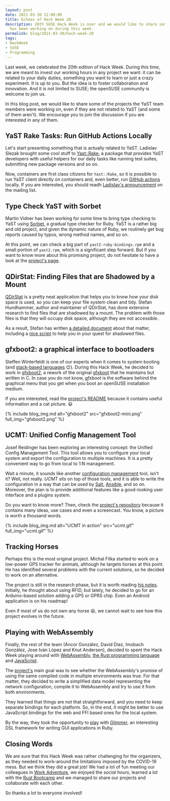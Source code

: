 ```yaml
---
layout: post
date: 2021-03-30 12:00:00
title: Echoes of Hack Week 20
description: 20th SUSE Hack Week is over and we would like to share some of the projects our team
  has been working on during this week.
permalink: blog/2021-03-30/hack-week-20
tags:
- HackWeek
- SUSE
- Programming
---
```


Last week, we celebrated the 20th edition of Hack Week. During this time, we are meant to invest our
working hours in any project we want: it can be related to your daily duties, something you want to
learn or just a crazy experiment. It is up to you. But the idea is to foster collaboration and
innovation. And it is not limited to SUSE; the openSUSE community is welcome to join us.

In this blog post, we would like to share some of the projects the YaST team members were working
on, even if they are not related to YaST (and some of them aren't). We encourage you to join the
discussion if you are interested in any of them.

## YaST Rake Tasks: Run GitHub Actions Locally

Let's start presenting something that is actually related to YaST. Ladislav Slezak brought some cool
stuff to [Yast::Rake][yast-rake], a package that provides YaST developers with useful helpers for
our daily tasks like running test suites, submitting new package versions and so on.

Now, containers are first class citizens for `Yast::Rake`, so it is possible to run YaST client
directly on containers and, even better, run [GitHub actions][github-actions] locally. If you are
interested, you should readh [Ladislav's announcement][yast-rake-announcement] on the mailing list.

[yast-rake]: https://github.com/yast/yast-rake/ "Yast::Rake"
[yast-rake-announcement]: https://lists.opensuse.org/archives/list/yast-devel@lists.opensuse.org/thread/UI5Q7STQ5DTUVT34JEL647ZPQP2H6UOK/
                          "Yast::Rake Changes Announcement"
[github-actions]: https://github.com/features/actions "GitHub Actions"

## Type Check YaST with Sorbet

Martin Vidner has been working for some time to bring type checking to YaST using [Sorbet][sorbet],
a gradual type checker for Ruby. YaST is a rather big and old project, and given the dynamic nature
of Ruby, we routinely get bug reports caused by typos, wrong method names, and so on.

At this point, we can check a big part of `yast2-ruby-bindings.rpm` and a small portion of
`yast2.rpm`, which is a significant step forward. But if you want to know more about this promising
project, do not hesitate to have a look at the [project's page][sorbet-yast].

[sorbet]: https://sorbet.org/ "Sorbet"
[sorbet-yast]: https://hackweek.suse.com/20/projects/type-check-yast-with-sorbet "Type Check YaST with Sorbet"

## QDirStat: Finding Files that are Shadowed by a Mount

[QDirStat][qdirstat] is a pretty neat application that helps you to know how your disk space is
used, so you can keep your file system clean and tidy. Stefan Hundhammer, author and maintainer of
QDirStat, has done extensive research to find files that are shadowed by a mount. The problem with
those files is that they will occupy disk space, although they are not accessible.

As a result, Stefan has written [a detailed document][shadowed-doc] about that matter, including a
[nice script][shadowed-script] to help you in your quest for shadowed files.

[QDirStat]: https://github.com/shundhammer/qdirstat "QDirStat Repository"
[shadowed-doc]: https://github.com/shundhammer/qdirstat/blob/master/doc/Shadowed-by-Mount.md
"Shadowed by Mount"
[shadowed-script]: https://github.com/shundhammer/qdirstat/blob/2e78d47b10cf2157217bb015f63284de3c915a53/scripts/shadowed/unshadow-mount-points
"Script to Find Shadowed Files"

## gfxboot2: a graphical interface to bootloaders

Steffen Winterfeldt is one of our experts when it comes to system booting (and [stack-based
languages][stack] :wink:). During this Hack Week, he decided to work in [gfxboot2][gfxboot2], a
rework of the original [gfxboot](https://github.com/openSUSE/gfxboot) that he maintains but written
in C. In case you do not know, *gfxboot* is the software behind the graphical menu that you get when
you boot an openSUSE installation medium.

If you are interested, read the [project's README][gfxboot2-readme] because it contains useful
information and a cat picture. :smiley:

{% include blog_img.md alt="gfxboot2" src="gfxboot2-mini.png" full_img="gfxboot2.png" %}

[gfxboot2]: https://github.com/wfeldt/gfxboot2
[gfxboot]: https://github.com/openSUSE/gfxboot
[stack]: https://en.wikipedia.org/wiki/Stack-oriented_programming
[gfxboot2-readme]: https://github.com/wfeldt/gfxboot2/blob/main/README.adoc

## UCMT: Unified Config Management Tool

Josef Reidinger has been exploring an interesting concept: the Unified Config Management Tool. This
tool allows you to configure your local system and export the configuration to multiple machines. It
is a pretty convenient way to go from local to 1:N management.

Wait a minute, it sounds like another [configuration management][scm] tool, isn't it? Well, not
really. *UCMT* sits on top of those tools, and it is able to write the configuration in a way that
can be used by [Salt][salt], [Ansible][ansible], and so on. Moreover, the plan is to provide
additional features like a good-looking user interface and a plugins system.

Do you want to know more? Then, check the [project's repository][ucmt] because it contains many
ideas, use cases and even a screencast. You know, a picture is worth a thousand words.

{% include blog_img.md alt="UCMT in action" src="ucmt.gif" full_img="ucmt.gif" %}

[scm]: https://en.wikipedia.org/wiki/Software_configuration_management "Software Configuration Management"
[ucmt]: https://github.com/jreidinger/ucmt "UCMT Repository"
[salt]: https://saltproject.io/ "Salt Project"
[ansible]: https://www.ansible.com/ "Ansible"

## Tracking Horses

Perhaps this is the most original project. Michal Filka started to work on a low-power GPS tracker
for animals, although he targets horses at this point. He has identified several problems with
the current solutions, so he decided to work on an alternative.

The project is still in the research phase, but it is worth reading [his notes][horses-tracker].
Initially, he thought about using RFID, but lately, he decided to go for an Arduino-based solution
adding a GPS or GPRS chip. Even an Android application is on his roadmap!

Even if most of us do not own any horse :smiley:, we cannot wait to see how this project evolves in
the future.

[horses-tracker]: https://github.com/mchf/slides/blob/master/public/animal-tracked.md
                  "Animals GPS tracker notes"

## Playing with WebAssembly

Finally, the rest of the team (Áncor González, David Díaz, Imobach González, Jose Iván López and
Knut Andersen), decided to spent the Hack Week playing around with [WebAssembly][wasm], [the Rust
programming language][rust] and [JavaScript][javascript].

The [project's][wasm-project] main goal was to see whether the WebAssembly's promise of using
the same compiled code in multiple environments was true. For that matter, they decided to write a
simplified data model representing the network configuration, compile it to WebAssembly and try to
use it from both environments.

They learned that things are not that straightforward, and you need to keep separate bindings for
each platform. So, in the end, it might be better to use JavaScript bindings for the web and FFI
based ones for the local system.

By the way, they took the opportunity to [play][y3network-ui] with [Glimmer][glimmer], an
interesting DSL framework for writing GUI applications in Ruby.

[wasm]: https://webassembly.org/ "WebAssembly"
[rust]: https://rust-lang.org/ "Rust Programming Language"
[javascript]: https://developer.mozilla.org/en-US/docs/Web/javascript "MDN Web Docs: JavaScript"
[wasm-project]: https://hackweek.suse.com/20/projects/sharing-logic-between-desktop-and-web-based-applications-through-wasm
                "Sharing Logic Between Desktop and Web-Based Applications through WASM"
[y3network]: https://gitlab.com/imobachgs/y3network "Y3Network Repository"
[y3network-ui]: https://github.com/ancorgs/y3network-ruby-ui "Y3Network Ruby UI Experiments"
[glimmer]: https://github.com/AndyObtiva/glimmer "Glimmer"

## Closing Words

We are sure that this Hack Week was rather challenging for the organizers, as they needed to
work-around the limitations imposed by the COVID-19 mess. But we think they did a great job! We had
a lot of fun meeting our colleagues in [Work Adventure][workadventure], we enjoyed the *social
hours*, learned a lot with the [Rust Bootcamp][rust-bootcamp] and we managed to share our projects
and collaborate with each other.

So thanks a lot to everyone involved!

[workadventure]: https://workadventu.re/
[rust-bootcamp]: https://hackweek.suse.com/20/projects/rust-bootcamp
